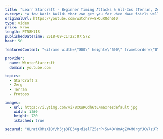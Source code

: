 ```yaml
---
title: "Learn Starcraft - Beginner Timing Attacks & All-Ins (Terran, Zerg & Protoss)"
excerpt: "A few basic builds that can get you far when done fairly well. Also important is how not to overextend and lose everything."
originalUrl: https://youtube.com/watch?v=8xOuROdh6t0
type: video
price: Free
length: PT58M11S
publishedDateTime: 2018-09-21T22:07:57Z
heat: 50

featuredContent: "<iframe width=\"800\" height=\"500\" frameborder=\"0\" src=\"https://www.youtube.com/embed/8xOuROdh6t0\" allow=\"accelerometer; autoplay; encrypted-media; gyroscope; picture-in-picture\" allowfullscreen></iframe>"

provider:
  name: WinterStarcraft
  domain: youtube.com

topics:
  - StarCraft 2
  - Zerg
  - Terran
  - Protoss

images:
  - url: https://i.ytimg.com/vi/8xOuROdh6t0/maxresdefault.jpg
    width: 1280
    height: 720
    isCached: true

secured: "OLnatXRMsXiOY/h5jp3FE34g+d1elTZ5erP+5w4O/WmAgZVGM0rgYJOw7zUT99oHVimGPSUV35otSWpxttgkQlIM7MazP0mGcia1AwWdO+1bG+VIOG6ZAzkdhdKut3f1XTMf4xIGBb0Mw4h1Lb4uPvXS+goLOSHPly8qt5xlI5tmjjdG0JwrWhshpawjgAH8bTNe1D1WSR48OmLVw64MBpoBo7eaYfwCcdpiP+ZMZgvMatpK3B8BaxjIdVk/XVYp+ZhM32sGsHh414HYT8t8pj2h3wQwsTHmHT6fHN6dW//swUlyQDM5jC85DpT2JsmtR120gZUl59/pwrQy+M7t/HksGFSt4c3WK1UxsqO3kXbQTpc8UAHY3UYaUBf6N6eC2NqLjakX87Bt0/AzoF9Vr6/7lIKcdMRG4CKmk0GO4Qg=;ARn6TdhRYMy48eBUrNpX7w=="
---
```


